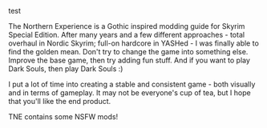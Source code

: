 test

The Northern Experience is a Gothic inspired modding guide for Skyrim Special Edition.
After many years and a few different approaches - total overhaul in Nordic Skyrim; full-on hardcore in YASHed - I was finally able to find the golden mean.
Don't try to change the game into something else. Improve the base game, then try adding fun stuff.
And if you want to play Dark Souls, then play Dark Souls :)

I put a lot of time into creating a stable and consistent game - both visually and in terms of gameplay.
It may not be everyone's cup of tea, but I hope that you'll like the end product.

TNE contains some NSFW mods! 
